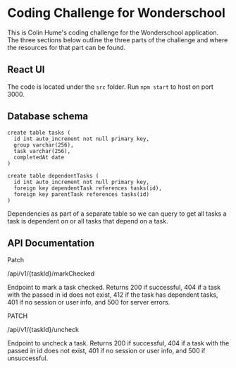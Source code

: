 # Coding Challenge for Wonderschool #
This is Colin Hume's coding challenge for the Wonderschool application.
The three sections below outline the three parts of the challenge and where the resources for that part can be found.

## React UI ##
The code is located under the `src` folder.
Run `npm start` to host on port 3000.

## Database schema ##

```
create table tasks (
  id int auto_increment not null primary key,
  group varchar(256),
  task varchar(256),
  completedAt date
)
```
```
create table dependentTasks (
  id int auto_increment not null primary key,
  foreign key dependentTask references tasks(id),
  foreign key parentTask references tasks(id)
)
```

Dependencies as part of a separate table so we can query to get all tasks a task is dependent on or all tasks that depend on a task.

## API Documentation ##

Patch

/api/v1/{taskId}/markChecked

Endpoint to mark a task checked.
Returns 200 if successful,
404 if a task with the passed in id does not exist,
412 if the task has dependent tasks,
401 if no session or user info,
and 500 for server errors.

PATCH

/api/v1/{taskId}/uncheck

Endpoint to uncheck a task.
Returns 200 if successful,
404 if a task with the passed in id does not exist,
401 if no session or user info,
and 500 if unsuccessful.
